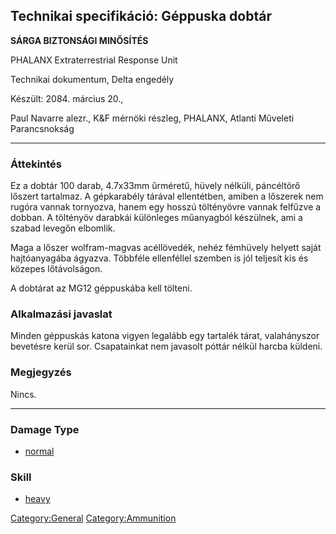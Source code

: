 ## Technikai specifikáció: Géppuska dobtár

**SÁRGA BIZTONSÁGI MINŐSÍTÉS**

PHALANX Extraterrestrial Response Unit

Technikai dokumentum, Delta engedély

Készült: 2084. március 20.,

Paul Navarre alezr., K&F mérnöki részleg, PHALANX, Atlanti Műveleti
Parancsnokság

------------------------------------------------------------------------

### Áttekintés

Ez a dobtár 100 darab, 4.7x33mm űrméretű, hüvely nélküli, páncéltörő
lőszert tartalmaz. A gépkarabély tárával ellentétben, amiben a lőszerek
nem rugóra vannak tornyozva, hanem egy hosszú töltényövre vannak
felfűzve a dobban. A töltényöv darabkái különleges műanyagból készülnek,
ami a szabad levegőn elbomlik.

Maga a lőszer wolfram-magvas acéllövedék, nehéz fémhüvely helyett saját
hajtóanyagába ágyazva. Többféle ellenféllel szemben is jól teljesít kis
és közepes lőtávolságon.

A dobtárat az MG12 géppuskába kell tölteni.

### Alkalmazási javaslat

Minden géppuskás katona vigyen legalább egy tartalék tárat, valahányszor
bevetésre kerül sor. Csapatainkat nem javasolt póttár nélkül harcba
küldeni.

### Megjegyzés

Nincs.

------------------------------------------------------------------------

### Damage Type

- [normal](Damage/normal "wikilink")

### Skill

- [heavy](Skills/heavy "wikilink")

[Category:General](Category:General "wikilink")
[Category:Ammunition](Category:Ammunition "wikilink")